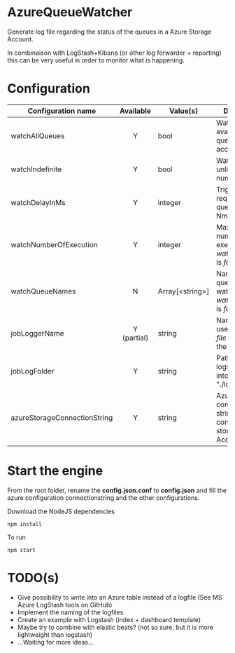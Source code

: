 # AzureQueueWatcher
Generate log file regarding the status of the queues in a Azure Storage Account.

In combinaison with LogStash+Kibana (or other log forwarder + reporting) this can be very useful in order to monitor what is happening.

# Configuration
| Configuration name | Available | Value(s) | Description |
|------------------------|:-----:|------|---|
| watchAllQueues | Y | bool | Watch all the available queues in the account |
| watchIndefinite | Y | bool | Watch for unlimited number of time |
| watchDelayInMs | Y | integer | Trigger the request to the queue each Nms |
| watchNumberOfExecution | Y | integer | Maximum number of execution if _watchIndefinite_ is _false_ |
| watchQueueNames | N | Array[&lt;string&gt;] | Names of the queues to watch if _watchAllQueues_ is _false_ |
| jobLoggerName | Y (partial) | string | Name of the job used for the _log file name_ and the _log data_|
| jobLogFolder | Y | string | Path where the logs will be put into ( ex.: "./logs/" ) |
| azureStorageConnectionString | Y | string | Azure storage connection string used to connect to the storage Account|

# Start the engine
From the root folder, rename the **config.json.conf** to **config.json** and fill the azure configuration connectionstring and the other configurations.

Download the NodeJS dependencies
```
npm install
```

To run
```
npm start
```

# TODO(s)
* Give possibility to write into an Azure table instead of a logfile (See MS Azure LogStash tools on GitHub)
* Implement the naming of the logfiles
* Create an example with Logstash (index + dashboard template)
* Maybe try to combine with elastic beats? (not so sure, but it is more lightweight than logstash)
* ...Waiting for more ideas...
